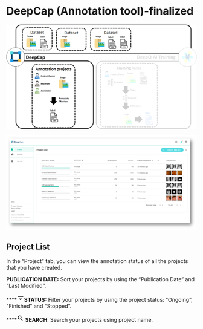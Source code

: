 # DeepCap \(Annotation tool\)-finalized

![](../.gitbook/assets/image%20%28142%29.png)



![](../.gitbook/assets/image%20%2854%29.png)

## Project List

In the “Project” tab, you can view the annotation status of all the projects that you have created.

**PUBLICATION DATE:** Sort your projects by using the “Publication Date” and “Last Modified”. 

\*\*\*\*![](../.gitbook/assets/image%20%287%29.png)**STATUS:** Filter your projects by using the project status: “Ongoing”, "Finished" and “Stopped”. 

\*\*\*\*![](../.gitbook/assets/image%20%2821%29.png) **SEARCH**: Search your projects using project name.

